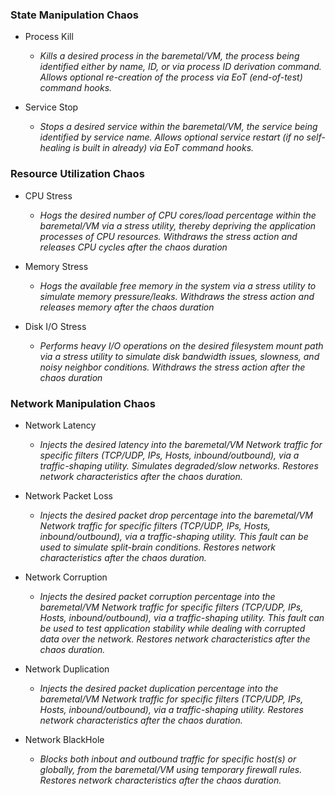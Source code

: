 ### State Manipulation Chaos

- Process Kill
  - *Kills a desired process in the baremetal/VM, the process being identified either by name, ID, or via process ID derivation command. Allows optional re-creation of the process via EoT (end-of-test) command hooks.*
    
- Service Stop
  - *Stops a desired service within the baremetal/VM, the service being identified by service name. Allows optional service restart (if no self-healing is built in already) via EoT command hooks.*


### Resource Utilization Chaos

- CPU Stress
  - *Hogs the desired number of CPU cores/load percentage within the baremetal/VM via a stress utility, thereby depriving the application processes of CPU resources. Withdraws the stress action and releases CPU cycles after the chaos duration*
  
- Memory Stress
  - *Hogs the available free memory in the system via a stress utility to simulate memory pressure/leaks. Withdraws the stress action and releases memory after the chaos duration*
 
- Disk I/O Stress
  - *Performs heavy I/O operations on the desired filesystem mount path via a stress utility to simulate disk bandwidth issues, slowness, and noisy neighbor conditions. Withdraws the stress action after the chaos duration*

### Network Manipulation Chaos

- Network Latency
  - *Injects the desired latency into the baremetal/VM Network traffic for specific filters (TCP/UDP, IPs, Hosts, inbound/outbound), via a traffic-shaping utility. Simulates degraded/slow networks. Restores network characteristics after the chaos duration.*
     
- Network Packet Loss
  - *Injects the desired packet drop percentage into the baremetal/VM Network traffic for specific filters (TCP/UDP, IPs, Hosts, inbound/outbound), via a traffic-shaping utility. This fault can be used to simulate split-brain conditions. Restores network characteristics after the chaos duration.*
    
- Network Corruption
  - *Injects the desired packet corruption percentage into the baremetal/VM Network traffic for specific filters (TCP/UDP, IPs, Hosts, inbound/outbound), via a traffic-shaping utility. This fault can be used to test application stability while dealing with corrupted data over the network. Restores network characteristics after the chaos duration.*
    
- Network Duplication
  - *Injects the desired packet duplication percentage into the baremetal/VM Network traffic for specific filters (TCP/UDP, IPs, Hosts, inbound/outbound), via a traffic-shaping utility. Restores network characteristics after the chaos duration.*

- Network BlackHole
  - *Blocks both inbout and outbound traffic for specific host(s) or globally, from the baremetal/VM using temporary firewall rules. Restores network characteristics after the chaos duration.* 

